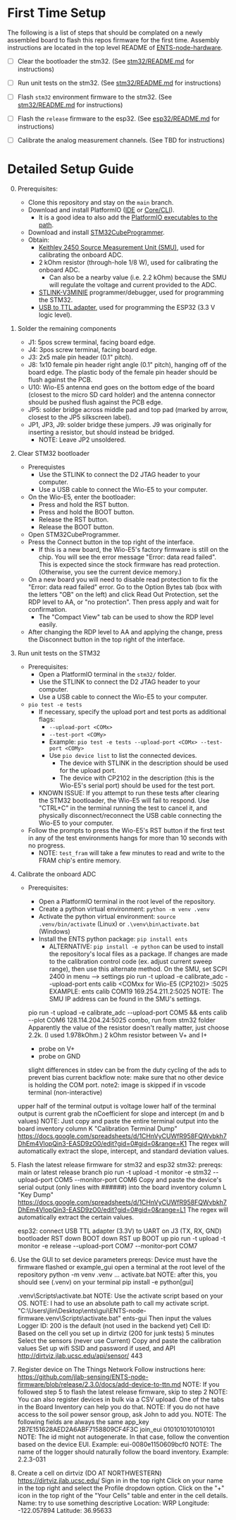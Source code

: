 # First Time Setup

The following is a list of steps that should be complated on a newly assembled board to flash this repos firmware for the first time. Assembly instructions are located in the top level README of [ENTS-node-hardware](https://github.com/jlab-sensing/ENTS-node-hardware).

- [ ] Clear the bootloader the stm32. (See [stm32/README.md](stm32/README.md) for instructions)
- [ ] Run unit tests on the stm32. (See [stm32/README.md](stm32/README.md) for instructions)
- [ ] Flash `stm32` environment firmware to the stm32. (See [stm32/README.md](stm32/README.md) for instructions)
- [ ] Flash the `release` firmware to the esp32. (See [esp32/README.md](esp32/README.md) for instructions)
- [ ] Calibrate the analog measurement channels. (See TBD for instructions)


# Detailed Setup Guide

0. Prerequisites:
    - Clone this repository and stay on the `main` branch.
    - Download and install PlatformIO ([IDE](https://docs.platformio.org/en/latest/integration/ide/vscode.html#ide-vscode) or [Core/CLI](https://docs.platformio.org/en/latest/core/installation/index.html)).
        - It is a good idea to also add the [PlatformIO executables to the path](https://docs.platformio.org/en/latest/core/installation/shell-commands.html#piocore-install-shell-commands).
    - Download and install [STM32CubeProgrammer](https://www.st.com/en/development-tools/stm32cubeprog.html).
    - Obtain:
        - [Keithley 2450 Source Measurement Unit (SMU)](https://www.tek.com/en/products/keithley/source-measure-units/2400-graphical-series-sourcemeter), used for calibrating the onboard ADC.
        - 2 kOhm resistor (through-hole 1/8 W), used for calibrating the onboard ADC.
            - Can also be a nearby value (i.e. 2.2 kOhm) because the SMU will regulate the voltage and current provided to the ADC.
        - [STLINK-V3MINIE](https://www.st.com/en/development-tools/stlink-v3minie.html) programmer/debugger, used for programming the STM32.
        - [USB to TTL adapter](https://ftdichip.com/products/ttl-232r-3v3/), used for programming the ESP32 (3.3 V logic level).
1. Solder the remaining components
    - J1: 5pos screw terminal, facing board edge.
    - J4: 3pos screw terminal, facing board edge.
    - J3: 2x5 male pin header (0.1" pitch).
    - J8: 1x10 female pin header right angle (0.1" pitch), hanging off of the board edge. The plastic body of the female pin header should be flush against the PCB.
    - U10: Wio-E5 antenna end goes on the bottom edge of the board (closest to the micro SD card holder) and the antenna connector should be pushed flush against the PCB edge.
    - JP5: solder bridge across middle pad and top pad (marked by arrow, closest to the JP5 silkscreen label).
    - JP1, JP3, J9: solder bridge these jumpers. J9 was originally for inserting a resistor, but should instead be bridged.
        - NOTE: Leave JP2 unsoldered.
2. Clear STM32 bootloader
    - Prerequistes
        - Use the STLINK to connect the D2 JTAG header to your computer.
        - Use a USB cable to connect the Wio-E5 to your computer.
    - On the Wio-E5, enter the bootloader:
        - Press and hold the RST button.
        - Press and hold the BOOT button.
        - Release the RST button.
        - Release the BOOT button.
    - Open STM32CubeProgrammer.
    - Press the Connect button in the top right of the interface.
        - If this is a new board, the Wio-E5's factory firmware is still on the chip. You will see the error message "Error: data read failed". This is expected since the stock firmware has read protection. (Otherwise, you see the current device memory.)
    - On a new board you will need to disable read protection to fix the "Error: data read failed" error. Go to the Option Bytes tab (box with the letters "OB" on the left) and click Read Out Protection, set the RDP level to AA, or "no protection". Then press apply and wait for confirmation.
        - The "Compact View" tab can be used to show the RDP level easily.
    - After changing the RDP level to AA and applying the change, press the Disconnect button in the top right of the interface.

3. Run unit tests on the STM32
    - Prerequisites:
        - Open a PlatformIO terminal in the `stm32/` folder.
        - Use the STLINK to connect the D2 JTAG header to your computer.
        - Use a USB cable to connect the Wio-E5 to your computer.
    - `pio test -e tests`
        - If necessary, specify the upload port and test ports as additional flags:
            - `--upload-port <COMx>`
            - `--test-port <COMy>`
            - Example: `pio test -e tests --upload-port <COMx> --test-port <COMy>`
            - Use `pio device list` to list the connected devices.
                - The device with STLINK in the description should be used for the upload port.
                - The device with CP2102 in the description (this is the Wio-E5's serial port) should be used for the test port.
        - KNOWN ISSUE: If you attempt to run these tests after clearing the STM32 bootloader, the Wio-E5 will fail to respond. Use "CTRL+C" in the terminal running the test to cancel it, and physically disconnect/reconnect the USB cable connecting the Wio-E5 to your computer.
    - Follow the prompts to press the Wio-E5's RST button if the first test in any of the test environments hangs for more than 10 seconds with no progress.
        - NOTE: `test_fram` will take a few minutes to read and write to the FRAM chip's entire memory.

4. Calibrate the onboard ADC
    - Prerequisites:
        - Open a PlatformIO terminal in the root level of the repository.
        - Create a python virtual environment: `python -m venv .venv`
        - Activate the python virtual environment: `source .venv/bin/activate` (Linux) or `.\venv\bin\activate.bat` (Windows)
        - Install the ENTS python package: `pip install ents`
            - ALTERNATIVE: `pip install -e python` can be used to install the repository's local files as a package. If changes are made to the calibration control code (ex. adjust current sweep range), then use this alternate method.
        On the SMU, set SCPI 2400 in menu --> settings
    pio run -t upload -e calibrate_adc --upload-port <COMxx>
    ents calib <COMxx for Wio-E5 (CP2102)> <SMU IP address>:5025
        EXAMPLE: ents calib COM19 169.254.211.2:5025
        NOTE: The SMU IP address can be found in the SMU's settings.
        
        pio run -t upload -e calibrate_adc --upload-port COM5 && ents calib --plot COM6 128.114.204.24:5025
            combo, run from stm32 folder
    Apparently the value of the resistor doesn't really matter, just choose 2.2k. (I used 1.978kOhm.)
        2 kOhm resistor between V+ and I+
        + probe on V+
        - probe on GND
    
        slight differences in stdev can be from the duty cycling of the ads to prevent bias current backflow
    note: make sure that no other device is holding the COM port.
    note2: image is skipped if in vscode terminal (non-interactive)
    
    upper half of the terminal output is voltage
    lower half of the terminal output is current
    grab the nCoefficient for slope and intercept (m and b values)
        NOTE: Just copy and paste the entire terminal output into the board inventory column K "Calibration Terminal Dump"
        https://docs.google.com/spreadsheets/d/1CHnVyCUWfR958FQWvbkh7DhEm4VlopQin3-EASD9zO0/edit?gid=0#gid=0&range=K1
        The regex will automatically extract the slope, intercept, and standard deviation values.

5. Flash the latest release firmware for stm32 and esp32
    stm32:
    prereqs:
        main or latest release branch
    pio run -t upload -t monitor -e stm32 --upload-port COM5 --monitor-port COM6
    Copy and paste the device's serial output (only lines with ######) into the board inventory column L "Key Dump"
        https://docs.google.com/spreadsheets/d/1CHnVyCUWfR958FQWvbkh7DhEm4VlopQin3-EASD9zO0/edit?gid=0#gid=0&range=L1
        The regex will automatically extract the certain values.

    esp32:
    connect USB TTL adapter (3.3V) to UART on J3 (TX, RX, GND)
    bootloader
        RST down
        BOOT down
        RST up
        BOOT up
    pio run -t upload -t monitor -e release --upload-port COM7 --monitor-port COM7

6. Use the GUI to set device parameters
    prereqs:
        Device must have the firmware flashed or example_gui
        open a terminal at the root level of the repository
        python -m venv .venv
         ... activate.bat
            NOTE: after this, you should see (.venv) on your terminal
        pip install -e python[gui]
    
    .venv\Scripts\activate.bat
        NOTE: Use the activate script based on your OS.
        NOTE: I had to use an absolute path to call my activate script.
            "C:\Users\jlin\Desktop\ents\gui\ENTS-node-firmware\.venv\Scripts\activate.bat"
    ents-gui
    Then input the values
        Logger ID: 200 is the default (not used in the backend yet)
        Cell ID: Based on the cell you set up in dirtviz (200 for junk tests)
        5 minutes
        Select the sensors (never use Current)
        Copy and paste the calibration values
        Set up wifi SSID and password if used, and API
            http://dirtviz.jlab.ucsc.edu/api/sensor/
            443

7. Register device on The Things Network
    Follow instructions here: https://github.com/jlab-sensing/ENTS-node-firmware/blob/release/2.3.0/docs/add-device-to-ttn.md
        NOTE: If you followed step 5 to flash the latest release firmware, skip to step 2
        NOTE: You can also register devices in bulk via a CSV upload. One of the tabs in the Board Inventory can help you do that.
        NOTE: If you do not have access to the soil power sensor group, ask John to add you.
        NOTE: The following fields are always the same
            app_key 2B7E151628AED2A6ABF7158809CF4F3C
            join_eui 0101010101010101
        NOTE: The id might not autogenerate. In that case, follow the convention based on the device EUI. Example: eui-0080e1150609bcf0
        NOTE: The name of the logger should naturally follow the board inventory. Example: 2.2.3-031

8. Create a cell on dirtviz (DO AT NORTHWESTERN)
    https://dirtviz.jlab.ucsc.edu/
    Sign in in the top right
    Click on your name in the top right and select the Profile dropdown option.
    Click on the "+" icon in the top right of the "Your Cells" table and enter in the cell details.
        Name: try to use something descriptive
        Location: WRP
        Longitude: -122.057894
        Latitude: 36.95633
